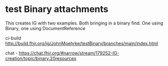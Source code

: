 # test Binary attachments

This creates IG with two examples. Both bringing in a binary find. One using Binary, one using DocumentReference

ci-build http://build.fhir.org/ig/JohnMoehrke/testBinary/branches/main/index.html

chat - https://chat.fhir.org/#narrow/stream/179252-IG-creation/topic/binary.20resources
